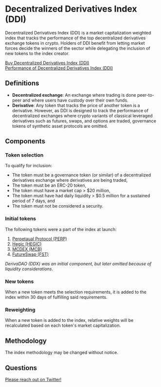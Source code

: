 # Decentralized Derivatives Index (DDI)
Decentralized Derivatives Index (DDI) is a market capitalization weighted index that tracks the performance of the top decentralized derivatives exchange tokens in crypto. Holders of DDI benefit from letting market forces decide the winners of the sector while delegating the inclusion of new tokens to the index creator.

[Buy Decentralized Derivatives Index (DDI)](https://www.tokensets.com/v2/set/ethereum/0xC8FB4d5435f7590d347f4640871e6ab7eA92EaD5)  
[Performance of Decentralized Derivatives Index (DDI)](https://app.zerion.io/invest/asset/DDI-0xc8fb4d5435f7590d347f4640871e6ab7ea92ead5)


## Definitions
- **Decentralized exchange**: An exchange where trading is done peer-to-peer and where users have custody over their own funds.
- **Derivative**: Any token that tracks the price of another token is a derivative. However, as DDI is designed to track the performance of decentralized exchanges where crypto variants of classical leveraged derivatives such as futures, swaps, and options are traded, governance tokens of synthetic asset protocols are omitted.


## Components
### Token selection
To qualify for inclusion:

- The token must be a governance token (or similar) of a decentralized derivatives exchange where derivatives are being traded,
- The token must be an ERC-20 token,
- The token must have a market cap > $20 million,
- The token must have had daily liquidity > $0.5 million for a sustained period of 7 days, and
- The token must not be considered a security.


### Initial tokens
The following tokens were a part of the index at launch:
1. [Perpetaual Protocol (PERP)](https://www.perp.fi/)
2. [Hegic (HEGIC)](https://www.hegic.co/)
3. [MCDEX (MCB)](https://mcdex.io/homepage/)
4. [FutureSwap (FST)](https://www.futureswap.com/)

_DerivaDAO (DDX) was an initial component, but later omitted because of liquidity considerations_.

### New tokens
When a new token meets the selection requirements, it is added to the index within 30 days of fulfilling said requirements.

### Reweighting
When a new token is added to the index, relative weights will be recalculated based on each token's market capitalization.

## Methodology
The index methodology may be changed without notice.

## Questions
[Please reach out on Twitter!](https://twitter.com/ravenindices)
